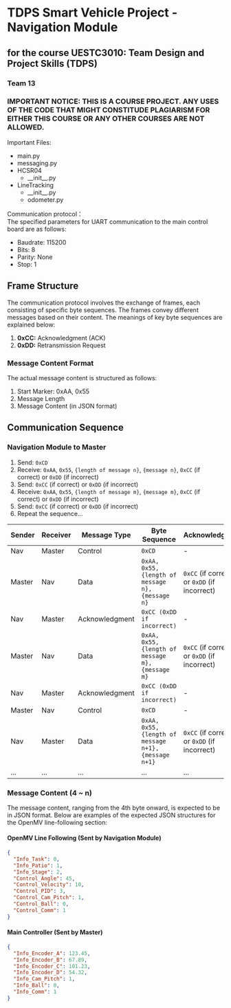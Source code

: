 # TDPS Smart Vehicle Project - Navigation Module
## for the course UESTC3010: Team Design and Project Skills (TDPS)
### Team 13

### IMPORTANT NOTICE: THIS IS A COURSE PROJECT. ANY USES OF THE CODE THAT MIGHT CONSTITUDE PLAGIARISM FOR EITHER THIS COURSE OR ANY OTHER COURSES ARE NOT ALLOWED.

Important Files:
- main.py
- messaging.py 
- HCSR04
    - \_\_init\_\_.py
- LineTracking
    - \_\_init\_\_.py
    - odometer.py


Communication protocol：  
The specified parameters for UART communication to the main control board are as follows:

- Baudrate: 115200
- Bits: 8
- Parity: None
- Stop: 1

## Frame Structure

The communication protocol involves the exchange of frames, each consisting of specific byte sequences. The frames convey different messages based on their content. The meanings of key byte sequences are explained below:

1. **0xCC:** Acknowledgment (ACK)
2. **0xDD:** Retransmission Request

### Message Content Format

The actual message content is structured as follows:

1. Start Marker: 0xAA, 0x55
2. Message Length
3. Message Content (in JSON format)

## Communication Sequence

### Navigation Module to Master

1. Send: `0xCD`
2. Receive: `0xAA`, `0x55`, `{length of message n}`, `{message n}`, `0xCC` (if correct) or `0xDD` (if incorrect)
3. Send: `0xCC` (if correct) or `0xDD` (if incorrect)
4. Receive: `0xAA`, `0x55`, `{length of message m}`, `{message m}`, `0xCC` (if correct) or `0xDD` (if incorrect)
5. Send: `0xCC` (if correct) or `0xDD` (if incorrect)
6. Repeat the sequence...

| Sender | Receiver | Message Type | Byte Sequence                                             | Acknowledgment  |
|--------|----------|--------------|-----------------------------------------------------------|------------------|
| Nav    | Master   | Control      | `0xCD`                                                  | -                |
| Master | Nav      | Data         | `0xAA, 0x55, {length of message n}, {message n}`         | `0xCC` (if correct) or `0xDD` (if incorrect) |
| Nav    | Master   | Acknowledgment | `0xCC (0xDD if incorrect)`                               | -                |
| Master | Nav      | Data         | `0xAA, 0x55, {length of message m}, {message m}`         | `0xCC` (if correct) or `0xDD` (if incorrect) |
| Nav    | Master   | Acknowledgment | `0xCC (0xDD if incorrect)`                               | -                |
| Master | Nav      | Control      | `0xCD`                                                  | -                |
| Nav    | Master   | Data         | `0xAA, 0x55, {length of message n+1}, {message n+1}`     | `0xCC` (if correct) or `0xDD` (if incorrect) |
| ...    | ...      | ...          | ...                                                       | ...              |


### Message Content (4 ~ n)

The message content, ranging from the 4th byte onward, is expected to be in JSON format. Below are examples of the expected JSON structures for the OpenMV line-following section:

#### OpenMV Line Following (Sent by Navigation Module)

```json
{
  "Info_Task": 0,
  "Info_Patio": 1,
  "Info_Stage": 2,
  "Control_Angle": 45,
  "Control_Velocity": 10,
  "Control_PID": 3,
  "Control_Cam_Pitch": 1,
  "Control_Ball": 0,
  "Control_Comm": 1
}
```

#### Main Controller (Sent by Master)

```json
{
  "Info_Encoder_A": 123.45,
  "Info_Encoder_B": 67.89,
  "Info_Encoder_C": 101.23,
  "Info_Encoder_D": 54.32,
  "Info_Cam_Pitch": 1,
  "Info_Ball": 0,
  "Info_Comm": 1
}
```

